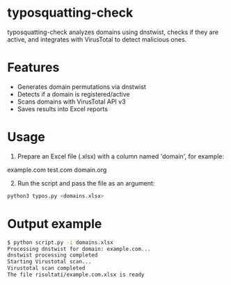 # typosquatting-check
typosquatting-check analyzes domains using dnstwist, checks if they are active, and integrates with VirusTotal to detect malicious ones.

# Features
- Generates domain permutations via dnstwist
- Detects if a domain is registered/active
- Scans domains with VirusTotal API v3
- Saves results into Excel reports

# Usage
1. Prepare an Excel file (.xlsx) with a column named 'domain', for example:

example.com
test.com
domain.org

2. Run the script and pass the file as an argument:
```bash
python3 typos.py <domains.xlsx>
```

# Output example
```bash
$ python script.py -i domains.xlsx
Processing dnstwist for domain: example.com...
dnstwist processing completed
Starting Virustotal scan...
Virustotal scan completed
The file risultati/example.com.xlsx is ready
```
